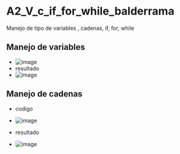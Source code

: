 # A2_V_c_if_for_while_balderrama
Manejo de tipo de variables , cadenas, if, for, while
## Manejo de variables 
- ![image](https://github.com/user-attachments/assets/eb505453-64c5-4f69-b162-d5e22a62d141)
- resultado
- ![image](https://github.com/user-attachments/assets/fd1d86fe-728e-44cb-9128-e9991d0d1cf6)
## Manejo de cadenas
- codigo
- ![image](https://github.com/user-attachments/assets/9be96995-f37b-4770-9772-0e1f7233e71a)

- resultado
- ![image](https://github.com/user-attachments/assets/5c8376fd-69d0-4b84-b365-bcea5a485168)

